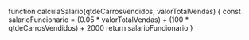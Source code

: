 function calculaSalario(qtdeCarrosVendidos, valorTotalVendas) {
  const salarioFuncionario = (0.05 * valorTotalVendas) + (100 * qtdeCarrosVendidos) + 2000
 return salarioFuncionario
}